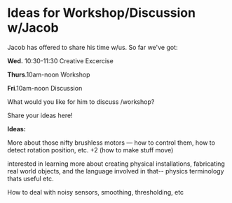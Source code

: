 # Ideas for Workshop/Discussion w/Jacob

Jacob has offered to share his time w/us. So far we've got:

**Wed.** 10:30-11:30  Creative Excercise 

**Thurs**.10am-noon  Workshop

**Fri**.10am-noon  Discussion

What would you like for him to discuss /workshop?

Share your ideas here!

**Ideas:**

More about those nifty brushless motors — how to control them, how to detect rotation position, etc. +2 (how to make stuff move)

interested in learning more about creating physical installations, fabricating real world objects, and the language involved in that-- physics terminology thats useful etc.

How to deal with noisy sensors, smoothing, thresholding, etc